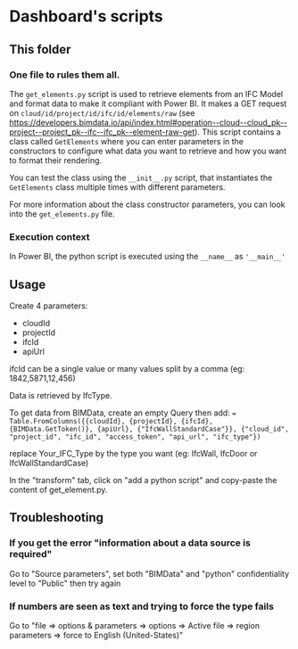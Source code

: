 # Dashboard's scripts

## This folder

### One file to rules them all.

The `get_elements.py` script is used to retrieve elements from an IFC Model and format data to make it compliant with Power BI.
It makes a GET request on `cloud/id/project/id/ifc/id/elements/raw` (see https://developers.bimdata.io/api/index.html#operation--cloud--cloud_pk--project--project_pk--ifc--ifc_pk--element-raw-get).
This script contains a class called `GetElements` where you can enter parameters in the constructors to configure what data you want to retrieve and how you want to format their rendering.

You can test the class using the `__init__.py` script, that instantiates the `GetElements` class multiple times with different parameters.

For more information about the class constructor parameters, you can look into the `get_elements.py` file.

### Execution context

In Power BI, the python script is executed using the `__name__` as `'__main__'`

## Usage
Create 4 parameters:
 - cloudId
 - projectId
 - ifcId
 - apiUrl

ifcId can be a single value or many values split by a comma (eg: 1842,5871,12,456)

Data is retrieved by IfcType.

To get data from BIMData, create an empty Query then add:
`= Table.FromColumns({{cloudId}, {projectId}, {ifcId}, {BIMData.GetToken()}, {apiUrl}, {"IfcWallStandardCase"}}, {"cloud_id", "project_id", "ifc_id", "access_token", "api_url", "ifc_type"})`

replace Your_IFC_Type by the type you want (eg: IfcWall, IfcDoor or IfcWallStandardCase)

In the "transform" tab, click on "add a python script" and copy-paste the content of get_element.py.

## Troubleshooting

### If you get the error "information about a data source is required"
Go to "Source parameters", set both "BIMData" and "python" confidentiality level to "Public" then try again


### If numbers are seen as text and trying to force the type fails
Go to "file => options & parameters => options => Active file => region parameters => force to English (United-States)"

